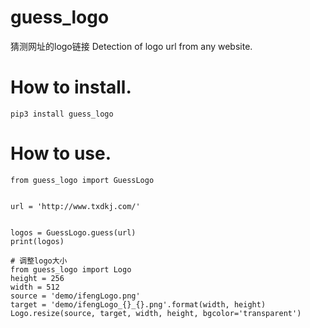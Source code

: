 # guess_logo
猜测网址的logo链接
Detection of logo url from any website.

# How to install.
```
pip3 install guess_logo
```

# How to use.

```
from guess_logo import GuessLogo


url = 'http://www.txdkj.com/'


logos = GuessLogo.guess(url)
print(logos)

# 调整logo大小
from guess_logo import Logo
height = 256
width = 512
source = 'demo/ifengLogo.png'
target = 'demo/ifengLogo_{}_{}.png'.format(width, height)
Logo.resize(source, target, width, height, bgcolor='transparent')
```